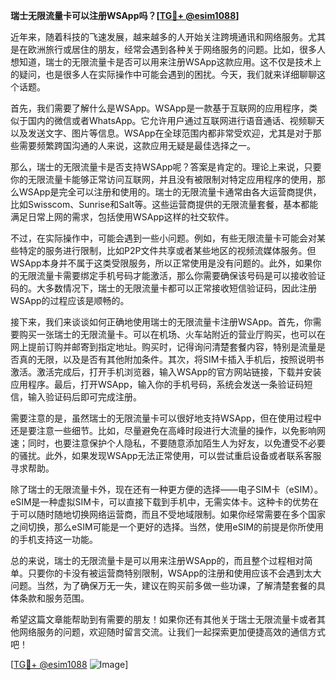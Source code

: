 **瑞士无限流量卡可以注册WSApp吗？[[TG💪+ @esim1088](https://t.me/s/esim1088)]**

近年来，随着科技的飞速发展，越来越多的人开始关注跨境通讯和网络服务。尤其是在欧洲旅行或居住的朋友，经常会遇到各种关于网络服务的问题。比如，很多人想知道，瑞士的无限流量卡是否可以用来注册WSApp这款应用。这不仅是技术上的疑问，也是很多人在实际操作中可能会遇到的困扰。今天，我们就来详细聊聊这个话题。

首先，我们需要了解什么是WSApp。WSApp是一款基于互联网的应用程序，类似于国内的微信或者WhatsApp。它允许用户通过互联网进行语音通话、视频聊天以及发送文字、图片等信息。WSApp在全球范围内都非常受欢迎，尤其是对于那些需要频繁跨国沟通的人来说，这款应用无疑是最佳选择之一。

那么，瑞士的无限流量卡是否支持WSApp呢？答案是肯定的。理论上来说，只要你的无限流量卡能够正常访问互联网，并且没有被限制对特定应用程序的使用，那么WSApp是完全可以注册和使用的。瑞士的无限流量卡通常由各大运营商提供，比如Swisscom、Sunrise和Salt等。这些运营商提供的无限流量套餐，基本都能满足日常上网的需求，包括使用WSApp这样的社交软件。

不过，在实际操作中，可能会遇到一些小问题。例如，有些无限流量卡可能会对某些特定的服务进行限制，比如P2P文件共享或者某些地区的视频流媒体服务。但WSApp本身并不属于这类受限服务，所以正常使用是没有问题的。此外，如果你的无限流量卡需要绑定手机号码才能激活，那么你需要确保该号码是可以接收验证码的。大多数情况下，瑞士的无限流量卡都可以正常接收短信验证码，因此注册WSApp的过程应该是顺畅的。

接下来，我们来谈谈如何正确地使用瑞士的无限流量卡注册WSApp。首先，你需要购买一张瑞士的无限流量卡。可以在机场、火车站附近的营业厅购买，也可以在网上提前订购并邮寄到指定地址。购买时，记得询问清楚套餐内容，特别是流量是否真的无限，以及是否有其他附加条件。其次，将SIM卡插入手机后，按照说明书激活。激活完成后，打开手机浏览器，输入WSApp的官方网站链接，下载并安装应用程序。最后，打开WSApp，输入你的手机号码，系统会发送一条验证码短信，输入验证码后即可完成注册。

需要注意的是，虽然瑞士的无限流量卡可以很好地支持WSApp，但在使用过程中还是要注意一些细节。比如，尽量避免在高峰时段进行大流量的操作，以免影响网速；同时，也要注意保护个人隐私，不要随意添加陌生人为好友，以免遭受不必要的骚扰。此外，如果发现WSApp无法正常使用，可以尝试重启设备或者联系客服寻求帮助。

除了瑞士的无限流量卡外，现在还有一种更方便的选择——电子SIM卡（eSIM）。eSIM是一种虚拟SIM卡，可以直接下载到手机中，无需实体卡。这种卡的优势在于可以随时随地切换网络运营商，而且不受地域限制。如果你经常需要在多个国家之间切换，那么eSIM可能是一个更好的选择。当然，使用eSIM的前提是你所使用的手机支持这一功能。

总的来说，瑞士的无限流量卡是可以用来注册WSApp的，而且整个过程相对简单。只要你的卡没有被运营商特别限制，WSApp的注册和使用应该不会遇到太大问题。当然，为了确保万无一失，建议在购买前多做一些功课，了解清楚套餐的具体条款和服务范围。

希望这篇文章能帮助到有需要的朋友！如果你还有其他关于瑞士无限流量卡或者其他网络服务的问题，欢迎随时留言交流。让我们一起探索更加便捷高效的通信方式吧！

[[TG💪+ @esim1088](https://t.me/s/esim1088) ![Image](https://i.postimg.cc/4NQfJmqS/Snipaste-2025-05-13-00-14-12.png)]